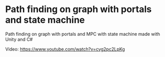 # Path finding on graph with portals and state machine

Path finding on graph with portals and MPC with state machine
made with Unity and C#


Video: https://www.youtube.com/watch?v=cvg2pc2LpKg

